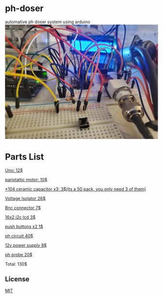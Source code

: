 # ph-doser
automative ph doser system using arduino 
![alt text](./images/wires.jpg)

# Parts List



[Uno: 12$](https://www.amazon.com/SunFounder-Board-Arduino-ATMEGA328P-ATMEGA16U2/dp/B08353DL5P/ref=sr_1_7?dchild=1&keywords=arduino+uno&qid=1592458359&sr=8-7)


[paristaltic motor: 10$](https://www.amazon.com/INTLLAB-Peristaltic-Liquid-Aquarium-Analytical/dp/B0791YL351/ref=sr_1_23?dchild=1&keywords=peristaltic+motor&qid=1592458878&sr=8-23)


[*104 ceramic capacitor x3: 3$(its a 50 pack, you only need 3 of them)](https://www.amazon.com/Uxcell-a14111100ux0177-Through-Ceramic-Capacitor/dp/B00W8TM7FW/ref=sr_1_8?dchild=1&keywords=104+ceramic+capacitor&qid=1592459065&sr=8-8)

[Voltage Isolator 26$](https://www.amazon.com/dp/B07KJNQ918/ref=sspa_dk_detail_1?psc=1&spLa=ZW5jcnlwdGVkUXVhbGlmaWVyPUE1WjRFRUFGNU1CSFUmZW5jcnlwdGVkSWQ9QTA0ODcxOTgzUjM3OTZEOUdVVlEwJmVuY3J5cHRlZEFkSWQ9QTAxMDEwNDAxRDk3MkdEUkJMR0ZTJndpZGdldE5hbWU9c3BfZGV0YWlsMiZhY3Rpb249Y2xpY2tSZWRpcmVjdCZkb05vdExvZ0NsaWNrPXRydWU=)

[Bnc connector 7$](https://www.amazon.com/Atlas-Scientific-Pre-Assembled-Female-BNC/dp/B07NP5XXG3/ref=sr_1_3?dchild=1&keywords=bnc+atlas+scientific&qid=1592459324&sr=8-3)

[16x2 i2c lcd 3$](https://www.ebay.com/i/353078847458?chn=ps)

[push buttons x2 1$](https://www.amazon.com/microtivity-IM206-6x6x6mm-Tact-Switch/dp/B004RXKWI6/ref=pd_sbs_328_25?_encoding=UTF8&pd_rd_i=B004RXKWI6&pd_rd_r=6b2c0703-143f-4387-b2fd-5eb7c5fde668&pd_rd_w=7v47O&pd_rd_wg=FUPaH&pf_rd_p=d28ef93e-22cf-4527-b60a-90c984b5663d&pf_rd_r=RZH12CTW456V9S44MNBE&psc=1&refRID=RZH12CTW456V9S44MNBE)

[ph circuit 40$](https://www.amazon.com/Atlas-Scientific-Embedded-Circuit-001-14/dp/B00641R1PQ/ref=sr_1_6?dchild=1&keywords=atlas+scientific+ph&qid=1592459931&sr=8-6)

[12v power supply 8$](https://www.amazon.com/TMEZON-Power-Adapter-Supply-2-1mm/dp/B00Q2E5IXW/ref=sr_1_3?dchild=1&keywords=12v+ac+power+adapter&qid=1592460051&sr=8-3)

[ph probe 20$](https://www.amazon.com/Electrode-Socket-0-14pH-Controller-Economical/dp/B07KG2PQMN/ref=sr_1_6?dchild=1&keywords=ph%2Bprobe&qid=1592460152&sr=8-6&th=1)

Total: 130$


## License
[MIT](https://choosealicense.com/licenses/mit/)
